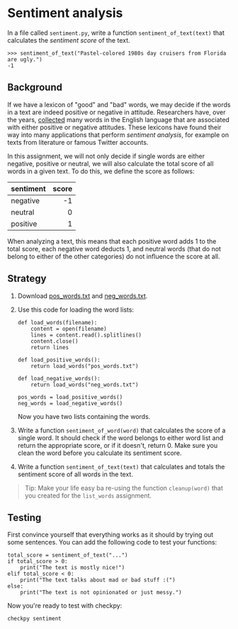 # Sentiment analysis

In a file called `sentiment.py`, write a function `sentiment_of_text(text)` that calculates the *sentiment score* of the text.

    >>> sentiment_of_text("Pastel-colored 1980s day cruisers from Florida are ugly.")
    -1

## Background

If we have a lexicon of "good" and "bad" words, we may decide if the words in a text are indeed positive or negative in attitude. Researchers have, over the years, [collected](https://www.cs.uic.edu/~liub/FBS/sentiment-analysis.html#lexicon) many words in the English language that are associated with either positive or negative attitudes. These lexicons have found their way into many applications that perform *sentiment analysis*, for example on texts from literature or famous Twitter accounts.

In this assignment, we will not only decide if single words are either negative, positive or neutral, we will also calculate the total score of all words in a given text. To do this, we define the score as follows:

| sentiment | score |  
| --------- | ----: |  
| negative  |    -1 |  
| neutral   |     0 |  
| positive  |     1 |  

When analyzing a text, this means that each positive word adds 1 to the total score, each negative word deducts 1, and neutral words (that do not belong to either of the other categories) do not influence the score at all.


## Strategy

1. Download [pos_words.txt](pos_words.txt) and [neg_words.txt](neg_words.txt).

2. Use this code for loading the word lists:

       def load_words(filename):
           content = open(filename)
           lines = content.read().splitlines()
           content.close()
           return lines

       def load_positive_words():
           return load_words("pos_words.txt")

       def load_negative_words():
           return load_words("neg_words.txt")

       pos_words = load_positive_words()
       neg_words = load_negative_words()

   Now you have two lists containing the words.

3. Write a function `sentiment_of_word(word)` that calculates the score of a single word. It should check if the word belongs to either word list and return the appropriate score, or if it doesn't, return 0. Make sure you clean the word before you calculate its sentiment score.

4. Write a function `sentiment_of_text(text)` that calculates and totals the sentiment score of all words in the text.

> Tip: Make your life easy ba re-using the function `cleanup(word)` that you created for the `list_words` assignment.


## Testing

First convince yourself that everything works as it should by trying out some sentences. You can add the following code to test your functions:

    total_score = sentiment_of_text("...")
    if total_score > 0:
        print("The text is mostly nice!")
    elif total_score < 0:
        print("The text talks about mad or bad stuff :(")
    else:
        print("The text is not opinionated or just messy.")

Now you're ready to test with checkpy:

    checkpy sentiment
